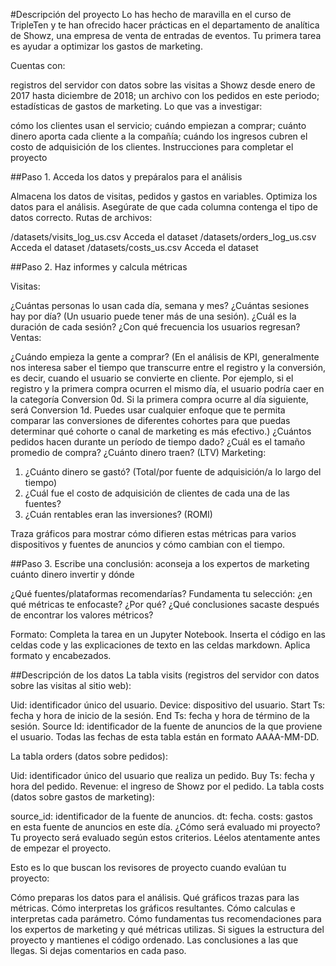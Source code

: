 #Descripción del proyecto
Lo has hecho de maravilla en el curso de TripleTen y te han ofrecido hacer prácticas en el departamento de analítica de Showz, una empresa de venta de entradas de eventos. Tu primera tarea es ayudar a optimizar los gastos de marketing. 

Cuentas con:

registros del servidor con datos sobre las visitas a Showz desde enero de 2017 hasta diciembre de 2018;
un archivo con los pedidos en este periodo;
estadísticas de gastos de marketing.
Lo que vas a investigar: 

cómo los clientes usan el servicio;
cuándo empiezan a comprar;
cuánto dinero aporta cada cliente a la compañía;
cuándo los ingresos cubren el costo de adquisición de los clientes.
Instrucciones para completar el proyecto

##Paso 1. Acceda los datos y prepáralos para el análisis

Almacena los datos de visitas, pedidos y gastos en variables.  Optimiza los datos para el análisis. Asegúrate de que cada columna contenga el tipo de datos correcto. 
Rutas de archivos: 

/datasets/visits_log_us.csv Acceda el dataset
/datasets/orders_log_us.csv Acceda el dataset
/datasets/costs_us.csv Acceda el dataset

##Paso 2. Haz informes y calcula métricas 

Visitas:

¿Cuántas personas lo usan cada día, semana y mes?
¿Cuántas sesiones hay por día? (Un usuario puede tener más de una sesión).
¿Cuál es la duración de cada sesión?
¿Con qué frecuencia los usuarios regresan?
Ventas:

¿Cuándo empieza la gente a comprar? (En el análisis de KPI, generalmente nos interesa saber el tiempo que transcurre entre el registro y la conversión, es decir, cuando el usuario se convierte en cliente. Por ejemplo, si el registro y la primera compra ocurren el mismo día, el usuario podría caer en la categoría Conversion 0d. Si la primera compra ocurre al día siguiente, será Conversion 1d. Puedes usar cualquier enfoque que te permita comparar las conversiones de diferentes cohortes para que puedas determinar qué cohorte o canal de marketing es más efectivo.)
¿Cuántos pedidos hacen durante un período de tiempo dado?
¿Cuál es el tamaño promedio de compra?
¿Cuánto dinero traen? (LTV)
Marketing:
 1. ¿Cuánto dinero se gastó?  (Total/por fuente de adquisición/a lo largo del tiempo) 
 2. ¿Cuál fue el costo de adquisición de clientes de cada una de las fuentes?
 3. ¿Cuán rentables eran las inversiones? (ROMI)

Traza gráficos para mostrar cómo difieren estas métricas para varios dispositivos y fuentes de anuncios y cómo cambian con el tiempo. 

##Paso 3. Escribe una conclusión: aconseja a los expertos de marketing cuánto dinero invertir y dónde

¿Qué fuentes/plataformas recomendarías?  Fundamenta tu selección: ¿en qué métricas te enfocaste?  ¿Por qué? ¿Qué conclusiones sacaste después de encontrar los valores métricos?

Formato: Completa la tarea en un Jupyter Notebook. Inserta el código en las celdas code y las explicaciones de texto en las celdas markdown. Aplica formato y encabezados.

##Descripción de los datos
La tabla visits (registros del servidor con datos sobre las visitas al sitio web):

Uid: identificador único del usuario.
Device: dispositivo del usuario.
Start Ts: fecha y hora de inicio de la sesión.
End Ts: fecha y hora de término de la sesión.
Source Id: identificador de la fuente de anuncios de la que proviene el usuario.
Todas las fechas de esta tabla están en formato AAAA-MM-DD.

La tabla orders (datos sobre pedidos):

Uid: identificador único del usuario que realiza un pedido.
Buy Ts: fecha y hora del pedido. Revenue: el ingreso de Showz por el pedido.
La tabla costs (datos sobre gastos de marketing):

source_id: identificador de la fuente de anuncios.
dt: fecha.
costs: gastos en esta fuente de anuncios en este día.
¿Cómo será evaluado mi proyecto?
Tu proyecto será evaluado según estos criterios. Léelos atentamente antes de empezar el proyecto. 

Esto es lo que buscan los revisores de proyecto cuando evalúan tu proyecto:

Cómo preparas los datos para el análisis.
Qué gráficos trazas para las métricas.
Cómo interpretas los gráficos resultantes.
Cómo calculas e interpretas cada parámetro.
Cómo fundamentas tus recomendaciones para los expertos de marketing y qué métricas utilizas.
Si sigues la estructura del proyecto y mantienes el código ordenado.
Las conclusiones a las que llegas.
Si dejas comentarios en cada paso.

